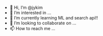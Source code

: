 - 👋 Hi, I’m @jykim
- 👀 I’m interested in ...
- 🌱 I’m currently learning ML and search api!!
- 💞️ I’m looking to collaborate on ...
- 📫 How to reach me ...

<!---
jykim9234/jykim9234 is a ✨ special ✨ repository because its `README.md` (this file) appears on your GitHub profile.
You can click the Preview link to take a look at your changes.
--->
